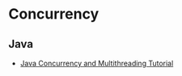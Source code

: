 # Concurrency

## Java
* [Java Concurrency and Multithreading Tutorial](http://tutorials.jenkov.com/java-concurrency/index.html)
